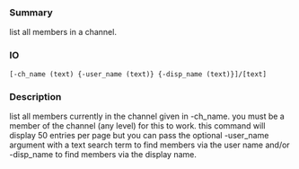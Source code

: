 ### Summary ###

list all members in a channel.

### IO ###

```[-ch_name (text) {-user_name (text)} {-disp_name (text)}]/[text]```

### Description ###

list all members currently in the channel given in -ch_name. you must be a member of the channel (any level) for this to work. this command will display 50 entries per page but you can pass the optional -user_name argument with a text search term to find members via the user name and/or -disp_name to find members via the display name.